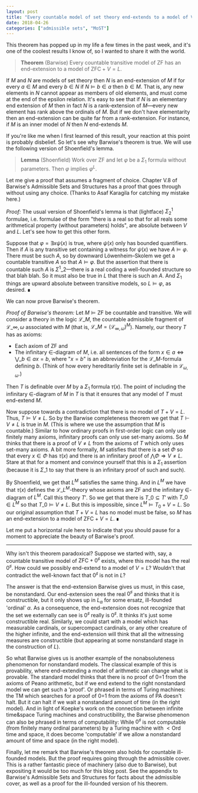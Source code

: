```yaml
---
layout: post
title: "Every countable model of set theory end-extends to a model of V = L"
date: 2018-04-26
categories: ["admissible sets", "MoST"]
---
```


This theorem has popped up in my life a few times in the past week, and it's one of the coolest results I know of, so I wanted to share it with the world.

> **Theorem** (Barwise) Every countable transitive model of $\mathsf{ZF}$ has an end-extension to a model of $\mathsf{ZFC} + V = L$.
<!--more-->

If $M$ and $N$ are models of set theory then $N$ is an end-extension of $M$ if for every $a \in M$ and every $b \in N$ if $N \models b \in a$ then $b \in M$. That is, any new elements in $N$ cannot appear as members of old elements, and must come at the end of the epsilon relation. It's easy to see that if $N$ is an elementary end extension of $M$ then in fact $N$ is a rank-extension of $M$—every new element has rank above the ordinals of $M$. But if we don't have elementarity then an end-extension can be quite far from a rank-extension. For instance, if $M$ is an inner model of $N$ then $N$ end-extends $M$.

If you're like me when I first learned of this result, your reaction at this point is probably disbelief. So let's see why Barwise's theorem is true. We will use the following version of Shoenfield's lemma.

> **Lemma** (Shoenfield) Work over $\mathsf{ZF}$ and let $\varphi$ be a $\Sigma_1$ formula without parameters. Then $\varphi$ implies $\varphi^L$.

Let me give a proof that assumes a fragment of choice. Chapter V.8 of Barwise's Admissible Sets and Structures has a proof that goes through without using any choice. (Thanks to Asaf Karagila for catching my mistake here.)

*Proof:* The usual version of Shoenfield's lemma is that (lightface) $\Sigma^1_2$ formulae, i.e. formulae of the form "there is a real so that for all reals some arithmetical property (without parameters) holds", are absolute between $V$ and $L$. Let's see how to get this other form.

Suppose that $\varphi = \exists x \psi(x)$ is true, where $\psi(x)$ only has bounded quantifiers. Then if $A$ is any transitive set containing a witness for $\psi(x)$ we have $A \models \varphi$. There must be such $A$, so by downward Löwenheim–Skolem we get a countable transitive $A$ so that $A \models \varphi$. But the assertion that there is countable such $A$ is $\Sigma^1\_2$—there is a real coding a well-founded structure so that blah blah. So it must also be true in $L$ that there is such an $A$. And $\Sigma_1$ things are upward absolute between transitive models, so $L \models \varphi$, as desired. ∎

We can now prove Barwise's theorem.

*Proof of Barwise's theorem:* Let $M \models \mathsf{ZF}$ be countable and transitive. We will consider a theory  in the logic $\mathcal L\_M$, the countable admissible fragment of $\mathcal L\_{\infty,\omega}$ associated with $M$ (that is, $\mathcal L\_M = (\mathcal L_{\infty,\omega})^M$). Namely, our theory $T$ has as axioms:

* Each axiom of $\mathsf{ZF}$ and
* The infinitary $\in$-diagram of $M$, i.e. all sentences of the form $x \in a \Leftrightarrow \bigvee\_{b \in a} x = b$, where "$x = b$" is an abbreviation for the $\mathcal L\_M$-formula defining $b$. (Think of how every hereditarily finite set is definable in $\mathcal L_{\omega,\omega}$.)

Then $T$ is definable over $M$ by a $\Sigma_1$ formula $\tau(x)$. The point of including the infinitary $\in$-diagram of $M$ in $T$ is that it ensures that any model of $T$ must end-extend $M$.

Now suppose towards a contradiction that there is no model of $T + V = L$. Thus, $T \models V \ne L$. So by the Barwise completeness theorem we get that $T \vdash V \ne L$ is true in $M$. (This is where we use the assumption that $M$ is countable.) Similar to how ordinary proofs in first-order logic can only use finitely many axioms, infinitary proofs can only use set-many axioms. So $M$ thinks that there is a proof of $V \ne L$ from the axioms of $T$ which only uses set-many axioms. A bit more formally, $M$ satisfies that there is a set $\Phi$ so that every $x \in \Phi$ has $\tau(x)$ and there is an infinitary proof of $\bigwedge \Phi \Rightarrow V \ne L$. Stare at that for a moment and convince yourself that this is a $\Sigma_1$ assertion (because it is $\Sigma\_1$ to say that there is an infinitary proof of such and such).

By Shoenfield, we get that $L^M$ satisfies the same thing. And in $L^M$ we have that $\tau(x)$ defines the $\mathcal L\_{L^M}$-theory whose axioms are $\mathsf{ZF}$ and the infinitary $\in$-diagram of $L^M$. Call this theory $T'$. So we get that there is $T\_0 \subseteq T'$ with $T\_0 \in L^M$ so that $T\_0 \models V \ne L$. But this is impossible, since $L^M \models T_0 + V=L$. So our original assumption that $T + V = L$ has no model must be false, so $M$ has an end-extension to a model of $\mathsf{ZFC} + V=L$. ∎

Let me put a horizontal rule here to indicate that you should pause for a moment to appreciate the beauty of Barwise's proof.

---

Why isn't this theorem paradoxical? Suppose we started with, say, a countable transitive model of $\mathsf{ZFC} + 0^\sharp$ exists, where this model has the real $0^\sharp$. How could we possibly end-extend to a model of $V = L$? Wouldn't that contradict the well-known fact that $0^\sharp$ is not in $L$?

The answer is that the end-extension Barwise gives us must, in this case, be nonstandard. Our end-extension sees the real $0^\sharp$ and thinks that it is constructible, but it only shows up in $L_\alpha$ for some ersatz, ill-founded 'ordinal' $\alpha$. As a consequence, the end-extension does not recognize that the set we externally can see is $0^\sharp$ really is $0^\sharp$. It thinks it's just some constructible real. Similarly, we could start with a model which has measurable cardinals, or supercompact cardinals, or any other creature of the higher infinite, and the end-extension will think that all the witnessing measures are constructible (but appearing at some nonstandard stage in the construction of $L$).

So what Barwise gives us is another example of the nonabsoluteness phenomenon for nonstandard models. The classical example of this is provability, where end-extending a model of arithmetic can change what is provable. The standard model thinks that there is no proof of 0=1 from the axioms of Peano arithmetic, but if we end extend to the right nonstandard model we can get such a 'proof'. Or phrased in terms of Turing machines: the TM which searches for a proof of 0=1 from the axioms of PA doesn't halt. But it can halt if we wait a nonstandard amount of time (in the right model). And in light of Koepke's work on the connection between infinite time&space Turing machines and constructibility, the Barwise phenomenon can also be phrased in terms of computability: While $0^\sharp$ is not computable (from finitely many ordinal parameters) by a Turing machine with $<\mathrm{Ord}$ time and space, it does become 'computable' if we allow a nonstandard amount of time and space (in the right model).

Finally, let me remark that Barwise's theorem also holds for countable ill-founded models. But the proof requires going through the admissible cover. This is a rather fantastic piece of machinery (also due to Barwise), but expositing it would be too much for this blog post. See the appendix to Barwise's Admissible Sets and Structures for facts about the admissible cover, as well as a proof for the ill-founded version of his theorem.



